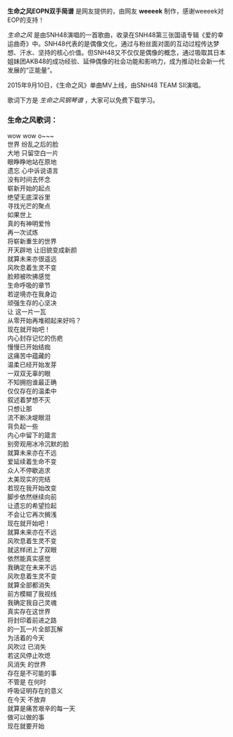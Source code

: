 

**生命之风EOPN双手简谱** 是网友提供的，由网友 **weeeek** 制作，感谢weeeek对EOP的支持！

_生命之风_
是由SNH48演唱的一首歌曲，收录在SNH48第三张国语专辑《爱的幸运曲奇》中。SNH48代表的是偶像文化，通过与粉丝面对面的互动过程传达梦想、汗水、坚持的核心价值。但SNH48又不仅仅是偶像的概念，通过吸取其日本姐妹团AKB48的成功经验、延伸偶像的社会功能和影响力，成为推动社会新一代发展的“正能量”。

2015年9月10日，《生命之风》单曲MV上线，由SNH48 TEAM SII演唱。

歌词下方是 _生命之风钢琴谱_ ，大家可以免费下载学习。

### 生命之风歌词：

wow wow o~~~  
世界 纷乱之后的脸  
大地 只留空白一片  
眼睁睁地站在原地  
遗忘 心中诉说语言  
没有时间去怀念  
崭新开始的起点  
绝望无底深谷里  
寻找光芒的聚点  
如果世上  
真的有神明爱怜  
再一次试炼  
将崭新重生的世界  
开天辟地 让旧貌变成新颜  
就算未来亦很遥远  
风吹息着生灵不变  
脸颊被吹拂感觉  
生命呼吸的章节  
若逆境亦在我身边  
顽强生存的心坚决  
让 这一片一瓦  
从零开始再堆砌起来好吗？  
现在就开始吧！  
内心封存记忆的伤疤  
慢慢已开始结痂  
这痛苦中蕴藏的  
温柔已经开始发芽  
一双双无辜的眼  
不知拥抱谁最正确  
仅仅存在的温柔中  
叙述着梦想不灭  
只想让那  
流不断决堤眼泪  
背负起一些  
内心中留下的箴言  
别旁观用冰冷沉默的脸  
就算未来亦在不远  
爱延续着生命不变  
众人不停歇追求  
太美现实的完结  
若现在我开始改变  
脚步依然继续向前  
让遗忘的希望捡起  
不会让它再次搁浅  
现在就开始吧！  
就算未来亦在不远  
风吹息着生灵不变  
就这样闭上了双眼  
依然能真实感觉  
我确定在未来不远  
风吹息着生灵不变  
就算全部都消失  
前方模糊了我视线  
我确定我自己灵魂  
真实存在这世界  
将封印着前进之路  
的一瓦一片全部瓦解  
为活着的今天  
风吹过 已消失  
若这风停止吹熄  
风消失 的世界  
存在是不可能的事  
不管是 在何时  
呼吸证明存在的意义  
在今天 不放弃  
就算是痛苦艰辛的每一天  
做可以做的事  
现在就要开始

